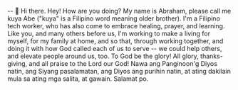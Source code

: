 -- 👋 Hi there. Hey! How are you doing? My name is Abraham, please call me kuya Abe ("kuya" is a Filipino word meaning older brother). I'm a Filipino tech worker, who has also come to embrace healing, prayer, and learning. Like you, and many others before us, I'm working to make a living for myself, for my family at home, and so that, through working together, and doing it with how God called each of us to serve -- we could help others, and elevate people around us, too. To God be the glory! All glory, thanks-giving, and all praise to the Lord our God! Nawa ang Panginoon'g Diyos natin, ang Siyang pasalamatan, ang Diyos ang purihin natin, at ating dakilain mula sa ating mga salita, at gawain. Salamat po.

<!---
abormate/abormate is a ✨ special ✨ repository because its `README.md` (this file) appears on your GitHub profile.
You can click the Preview link to take a look at your changes.
--->
